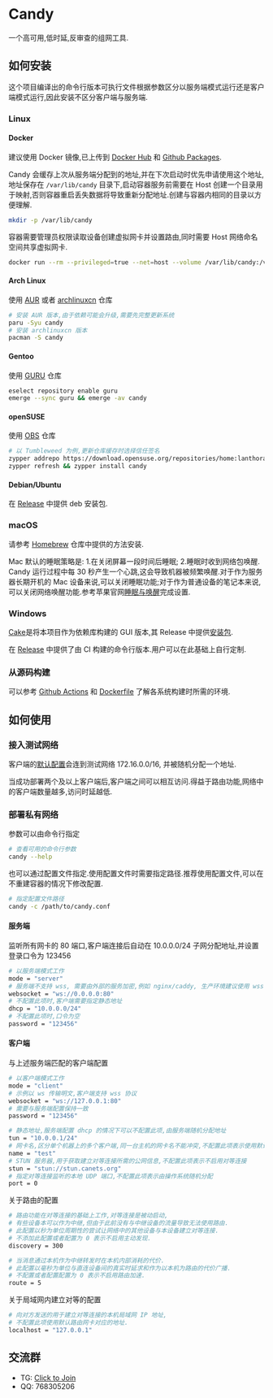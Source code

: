 # Candy

一个高可用,低时延,反审查的组网工具.

## 如何安装

这个项目编译出的命令行版本可执行文件根据参数区分以服务端模式运行还是客户端模式运行,因此安装不区分客户端与服务端.

### Linux

#### Docker

建议使用 Docker 镜像,已上传到 [Docker Hub](https://hub.docker.com/r/lanthora/candy) 和 [Github Packages](https://github.com/lanthora/candy/pkgs/container/candy).

Candy 会缓存上次从服务端分配到的地址,并在下次启动时优先申请使用这个地址,地址保存在 `/var/lib/candy` 目录下,启动容器服务前需要在 Host 创建一个目录用于映射,否则容器重启丢失数据将导致重新分配地址.创建与容器内相同的目录以方便理解.

```bash
mkdir -p /var/lib/candy
```

容器需要管理员权限读取设备创建虚拟网卡并设置路由,同时需要 Host 网络命名空间共享虚拟网卡.

```bash
docker run --rm --privileged=true --net=host --volume /var/lib/candy:/var/lib/candy docker.io/lanthora/candy:latest
```

#### Arch Linux

使用 [AUR](https://aur.archlinux.org/packages/candy) 或者 [archlinuxcn](https://github.com/archlinuxcn/repo/tree/master/archlinuxcn/candy) 仓库

```bash
# 安装 AUR 版本,由于依赖可能会升级,需要先完整更新系统
paru -Syu candy
# 安装 archlinuxcn 版本
pacman -S candy
```

#### Gentoo

使用 [GURU](https://github.com/gentoo/guru/tree/master/net-vpn/candy) 仓库

```bash
eselect repository enable guru
emerge --sync guru && emerge -av candy
```

#### openSUSE 

使用 [OBS](https://software.opensuse.org/download/package?package=candy&project=home:lanthora:candy) 仓库

```bash
# 以 Tumbleweed 为例,更新仓库缓存时选择信任签名
zypper addrepo https://download.opensuse.org/repositories/home:lanthora:candy/openSUSE_Tumbleweed/home:lanthora:candy.repo
zypper refresh && zypper install candy
```

#### Debian/Ubuntu

在 [Release](https://github.com/lanthora/candy/releases/latest) 中提供 deb 安装包.

### macOS

请参考 [Homebrew](https://github.com/lanthora/homebrew-repo) 仓库中提供的方法安装.

Mac 默认的睡眠策略是: 1.在关闭屏幕一段时间后睡眠; 2.睡眠时收到网络包唤醒. Candy 运行过程中每 30 秒产生一个心跳,这会导致机器被频繁唤醒.对于作为服务器长期开机的 Mac 设备来说,可以关闭睡眠功能;对于作为普通设备的笔记本来说,可以关闭网络唤醒功能.参考苹果官网[睡眠与唤醒](https://support.apple.com/zh-cn/guide/mac-help/mchle41a6ccd/mac)完成设置.

### Windows

[Cake](https://github.com/lanthora/cake)是将本项目作为依赖库构建的 GUI 版本,其 Release 中提供[安装包](https://github.com/lanthora/cake/releases/latest).

在 [Release](https://github.com/lanthora/candy/releases/latest) 中提供了由 CI 构建的命令行版本.用户可以在此基础上自行定制.

### 从源码构建

可以参考 [Github Actions](.github/workflows/check.yaml) 和 [Dockerfile](dockerfile) 了解各系统构建时所需的环境.

## 如何使用

### 接入测试网络

客户端的[默认配置](candy.conf)会连到测试网络 172.16.0.0/16, 并被随机分配一个地址.

当成功部署两个及以上客户端后,客户端之间可以相互访问.得益于路由功能,网络中的客户端数量越多,访问时延越低.

### 部署私有网络

参数可以由命令行指定

```bash
# 查看可用的命令行参数
candy --help
```

也可以通过配置文件指定.使用配置文件时需要指定路径.推荐使用配置文件,可以在不重建容器的情况下修改配置.

```bash
# 指定配置文件路径
candy -c /path/to/candy.conf
```

#### 服务端

监听所有网卡的 80 端口,客户端连接后自动在 10.0.0.0/24 子网分配地址,并设置登录口令为 123456

```bash
# 以服务端模式工作
mode = "server"
# 服务端不支持 wss, 需要由外部的服务加密,例如 nginx/caddy, 生产环境建议使用 wss
websocket = "ws://0.0.0.0:80"
# 不配置此项时,客户端需要指定静态地址
dhcp = "10.0.0.0/24"
# 不配置此项时,口令为空
password = "123456"
```

#### 客户端

与上述服务端匹配的客户端配置

```bash
# 以客户端模式工作
mode = "client"
# 示例以 ws 传输明文,客户端支持 wss 协议
websocket = "ws://127.0.0.1:80"
# 需要与服务端配置保持一致
password = "123456"

# 静态地址,服务端配置 dhcp 的情况下可以不配置此项,由服务端随机分配地址
tun = "10.0.0.1/24"
# 网卡名,区分单个机器上的多个客户端,同一台主机的网卡名不能冲突,不配置此项表示使用默认网卡名 candy
name = "test"
# STUN 服务器,用于获取建立对等连接所需的公网信息,不配置此项表示不启用对等连接
stun = "stun://stun.canets.org"
# 指定对等连接监听的本地 UDP 端口,不配置此项表示由操作系统随机分配
port = 0
```

关于路由的配置

```bash
# 路由功能在对等连接的基础上工作,对等连接是被动启动,
# 有些设备本可以作为中继,但由于此前没有与中继设备的流量导致无法使用路由.
# 此配置以秒为单位周期性的尝试让网络中的其他设备与本设备建立对等连接.
# 不添加此配置或者配置为 0 表示不启用主动发现.
discovery = 300

# 当消息通过本机作为中继转发时在本机内部消耗的代价.
# 此配置以毫秒为单位与直连设备间的真实时延求和作为以本机为路由的代价广播.
# 不配置或者配置配置为 0 表示不启用路由加速.
route = 5
```

关于局域网内建立对等的配置

```bash
# 向对方发送的用于建立对等连接的本机局域网 IP 地址,
# 不配置此项使用默认路由网卡对应的地址.
localhost = "127.0.0.1"
```

## 交流群

- TG: [Click to Join](https://t.me/CandyUserGroup)
- QQ: 768305206
